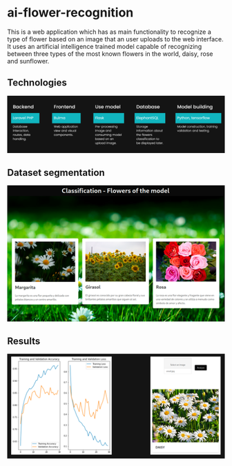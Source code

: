 # ai-flower-recognition
This is a web application which has as main functionality to
recognize a type of flower based on an image that an user
uploads to the web interface. It uses an artificial
intelligence trained model capable of recognizing between
three types of the most known flowers in the world, daisy,
rose and sunflower.

## Technologies
![Technolgies](https://github.com/birdm4nw/ai-flower-recognition/blob/main/caption.png)

## Dataset segmentation
![Dataset_segmentation](https://github.com/birdm4nw/ai-flower-recognition/blob/main/2024-08-03_03-33.png)

## Results
![Prediction](https://github.com/birdm4nw/ai-flower-recognition/blob/main/2024-08-03_03-33_1.png)
